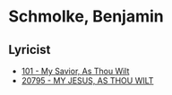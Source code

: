 # Schmolke, Benjamin

## Lyricist

- [101 - My Savior, As Thou Wilt](/hymns/101.md)
- [20795 - MY JESUS, AS THOU WILT](/hymns/20795.md)

